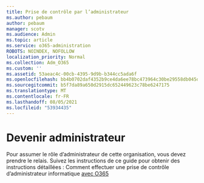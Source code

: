 ```yaml
---
title: Prise de contrôle par l’administrateur
ms.author: pebaum
author: pebaum
manager: scotv
ms.audience: Admin
ms.topic: article
ms.service: o365-administration
ROBOTS: NOINDEX, NOFOLLOW
localization_priority: Normal
ms.collection: Adm_O365
ms.custom: ''
ms.assetid: 53aeac4c-00cb-4395-9d9b-b344cc5ada6f
ms.openlocfilehash: bb4b0702daf4352b9ce4da6ee78bc473964c30be29558db045d53821f6b035fe
ms.sourcegitcommit: b5f7da89a650d2915dc652449623c78be6247175
ms.translationtype: MT
ms.contentlocale: fr-FR
ms.lasthandoff: 08/05/2021
ms.locfileid: "53934435"
---
```

# <a name="become-an-admin"></a>Devenir administrateur

Pour assumer le rôle d’administrateur de cette organisation, vous devez prendre le relais. Suivez les instructions de ce guide pour obtenir des instructions détaillées : Comment effectuer une prise de contrôle d’administrateur informatique [avec O365](https://powerbi.microsoft.com/pt-pt/blog/how-to-perform-an-it-admin-takeover-with-o365/)
